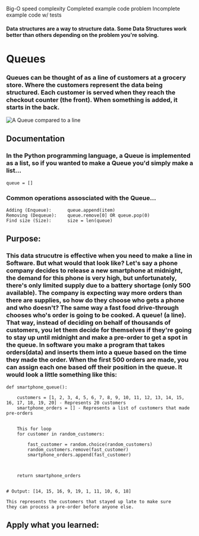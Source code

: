 Big-O speed complexity
Completed example code problem
Incomplete example code w/ tests

#### Data structures are a way to structure data. Some Data Structures work better than others depending on the problem you're solving.


# Queues

### Queues can be thought of as a line of customers at a grocery store. Where the customers represent the data being structured. Each customer is served when they reach the checkout counter (the front). When something is added, it starts in the back.

![A Queue compared to a line](https://github.com/joehawkens/data-structures-final/blob/main/Assets/QueueDiagram.PNG?raw=true)

## Documentation

### In the Python programming language, a Queue is implemented as a list, so if you wanted to make a Queue you'd simply make a list...
```
queue = []
```
### Common operations assosciated with the Queue...
```
Adding (Enqueue):      queue.append(item)
Removing (Dequeue):    queue.remove[0] OR queue.pop(0)    
Find size (Size):      size = len(queue)
``` 


## Purpose:

### This data strucutre is effective when you need to make a line in Software. But what would that look like? Let's say a phone company decides to release a new smartphone at midnight, the demand for this phone is very high, but unfortunately, there's only limited supply due to a battery shortage (only 500 available). The company is expecting way more orders than there are supplies, so how do they choose who gets a phone and who doesn't? The same way a fast food drive-through chooses who's order is going to be cooked. A queue! (a line). That way, instead of deciding on behalf of thousands of customers, you let them decide for themselves if they're going to stay up until midnight and make a pre-order to get a spot in the queue. In software you make a program that takes orders(data) and inserts them into a queue based on the time they made the order. When the first 500 orders are made, you can assign each one based off their position in the queue. It would look a little something like this:

```
def smartphone_queue():

    customers = [1, 2, 3, 4, 5, 6, 7, 8, 9, 10, 11, 12, 13, 14, 15, 16, 17, 18, 19, 20] - Represents 20 customers
    smartphone_orders = [] - Represents a list of customers that made pre-orders


    This for loop 
    for customer in random_customers:

        fast_customer = random.choice(random_customers) 
        random_customers.remove(fast_customer)
        smartphone_orders.append(fast_customer) 



    return smartphone_orders


# Output: [14, 15, 16, 9, 19, 1, 11, 10, 6, 18] 

This represents the customers that stayed up late to make sure
they can process a pre-order before anyone else.

```


## Apply what you learned:

